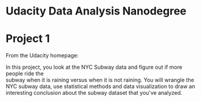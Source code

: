# Udacity Data Analysis Nanodegree
# Project 1

From the Udacity homepage:

In this project, you look at the NYC Subway data and figure out if more people ride the  
subway when it is raining versus when it is not raining. You will wrangle the NYC subway data, 
use statistical methods and data visualization to draw an interesting conclusion about the subway dataset that you've analyzed.
